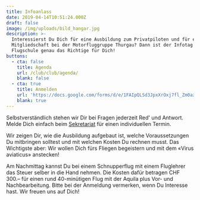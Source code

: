```yaml
---
title: Infoanlass
date: 2019-04-14T10:51:24.000Z
draft: false
image: /img/uploads/bild_hangar.jpg
description: >-
  Interessierst Du Dich für eine Ausbildung zum Privatpiloten und für eine
  Mitgliedschaft bei der Motorfluggruppe Thurgau? Dann ist der Infotag der
  Flugschule genau das Richtige für Dich!
buttons:
  - cta: false
    title: Agenda
    url: /club/club/agenda/
    blank: false
  - cta: true
    title: Anmelden
    url: 'https://docs.google.com/forms/d/e/1FAIpQLSd3JpxXrOxj7fl_Zm0az8h-jQsAsB1TOEE2-HsOPYoi29qRUw/viewform'
    blank: true
---
```

Selbstverständlich stehen wir Dir bei Fragen jederzeit Red' und Antwort. Melde Dich einfach beim [Sekretariat](mailto:sekretariat@mfgt.ch) für einen individuellen Termin.

Wir zeigen Dir, wie die Ausbildung aufgebaut ist, welche Voraussetzungen Du mitbringen solltest und mit welchen Kosten Du rechnen musst. Das Wichtigste aber: Wir wollen Dich fürs Fliegen begeistern und mit dem «Virus aviaticus» anstecken!

Am Nachmittag kannst Du bei einem Schnupperflug mit einem Fluglehrer das Steuer selber in die Hand nehmen. Die Kosten dafür betragen CHF 300.– für einen rund 40-minütigen Flug mit der Aquila plus Vor- und Nachbearbeitung. Bitte bei der Anmeldung vermerken, wenn Du Interesse hast. Wir freuen uns auf Dich!
